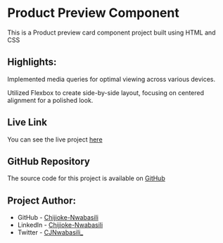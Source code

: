 # Product Preview Component

This is a Product preview card component project built using HTML and CSS

## Highlights:

Implemented media queries for optimal viewing across various devices.

Utilized Flexbox to create side-by-side layout, focusing on centered alignment for a polished look.

## Live Link

You can see the live project [here](https://chijioke-nwabasili.github.io/product-preview-component/)

## GitHub Repository

The source code for this project is available on [GitHub](https://github.com/chijioke-nwabasili/product-preview-component)

## Project Author:

- GitHub - [Chijioke-Nwabasili](https://github.com/chijioke-nwabasili)
- LinkedIn - [Chijioke-Nwabasili](https://www.linkedin.com/in/chijioke-nwabasili)
- Twitter - [CJNwabasili_](https://www.x.com/CJNwabasili_)
